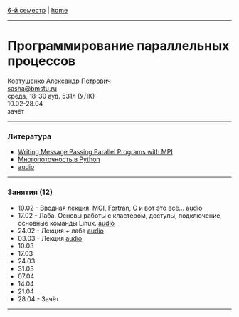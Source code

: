 [6-й семестр](https://github.com/dKosarevsky/iu7/blob/master/2021_6_sem.md) | [home](https://github.com/dKosarevsky/iu7)
____________________________________
# Программирование параллельных процессов
[Ковтушенко Александр Петрович](https://studizba.com/hs/151-mgtu-im-baumana/teachers/4-kafedra-iu-7-programmnoe-obespechenie-je/202-kovtushenko-aleksandr-petrovich.html) \
sasha@bmstu.ru \
среда, 18-30 ауд. 531л (УЛК)\
10.02-28.04 \
зачёт
____________________________________
### Литература

* [Writing Message Passing Parallel Programs with MPI](https://drive.google.com/file/d/18U2nZK4F1rcakPZsP8hzVewESbN6GQgi/view?usp=sharing)
* [Многопоточность в Python](https://github.com/tkhirianov/pydatan/blob/main/lesson_3/Less_3.ipynb)
* [audio](https://drive.google.com/drive/folders/1aRGVt_f3FzzFazCW0oamO9rRjcDyM18s?usp=sharing)
____________________________________
### Занятия (12)

* 10.02 - Вводная лекция. MGI, Fortran, C и вот это всё... [audio]()
* 17.02 - Лаба. Основы работы с кластером, доступы, подключение, основные команды Linux. [audio](https://drive.google.com/drive/folders/1vqXji6oxqEMNqDAdwZHegTh0LL0CxIx4?usp=sharing)
* 24.02 - Лекция + лаба [audio](https://drive.google.com/drive/folders/1fayW6PycUKYFL3BEsA5Q6lF3R8jC3D7V?usp=sharing)
* 03.03 - Лекция [audio](https://drive.google.com/drive/folders/1oEy8pcXu2fb_l5NnvuqUR43kSRrUhKQ0?usp=sharing)
* 10.03
* 17.03
* 24.03
* 31.03
* 07.04
* 14.04
* 21.04
* 28.04 - Зачёт
____________________________________
